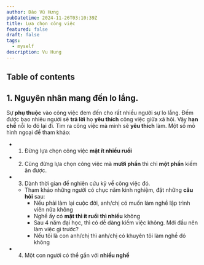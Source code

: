 ```yaml
---
author: Đào Vũ Hưng
pubDatetime: 2024-11-26T03:10:39Z
title: Lựa chọn công việc
featured: false
draft: false
tags:
  - myself
description: Vu Hung
---
```

## Table of contents
## 1. Nguyên nhân mang đến lo lắng.
Sự **phụ thuộc** vào công việc đem đến cho rất nhiều người sự lo lắng. Đếm được bao nhiêu người sẽ **trả lời** họ **yêu thích** công việc giữa xã hội. Vậy **hạn chế** nỗi lo đó lại đi. Tìm ra công việc mà mình sẽ **yêu thích** làm. Một số mô hình ngoại để tham khảo:
- 1. Đừng lựa chọn công việc **mật ít nhiều ruồi**
- 2. Cũng đừng lựa chọn công việc mà **mười phần** thì chỉ **một phần** kiếm ăn được.
- 3. Dành thời gian để nghiên cứu kỹ về công việc đó.
	- Tham khảo những người có chục năm kinh nghiệm, đặt những **câu hỏi** sau:
		- Nếu phải làm lại cuộc đời, anh/chị có muốn làm nghề lập trình viên nữa không
		- Nghề ấy có **mật thì ít ruồi thì nhiều** không
		- Sau 4 năm đại học, thì có dễ dàng kiếm việc không. Mới đầu nên làm việc gì trước?
		- Nếu tôi là con anh/chị thì anh/chị có khuyên tôi làm nghề đó không
- 4. Một con người có thể gắn với **nhiều nghề**